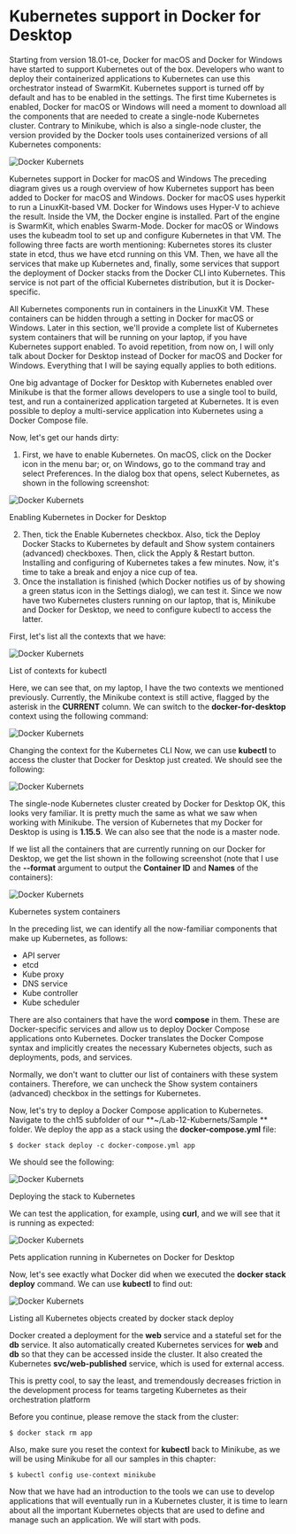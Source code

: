 # Kubernetes support in Docker for Desktop 

Starting from version 18.01-ce, Docker for macOS and Docker for Windows have started to support Kubernetes out of the box. Developers who want to deploy their containerized applications to Kubernetes can use this orchestrator instead of SwarmKit. Kubernetes support is turned off by default and has to be enabled in the settings. The first time Kubernetes is enabled, Docker for macOS or Windows will need a moment to download all the components that are needed to create a single-node Kubernetes cluster. Contrary to Minikube, which is also a single-node cluster, the version provided by the Docker tools uses containerized versions of all Kubernetes components:

![Docker Kubernets](./img/m12-k-DD1.png)

Kubernetes support in Docker for macOS and Windows
The preceding diagram gives us a rough overview of how Kubernetes support has been added to Docker for macOS and Windows. Docker for macOS uses hyperkit to run a LinuxKit-based VM. Docker for Windows uses Hyper-V to achieve the result. Inside the VM, the Docker engine is installed. Part of the engine is SwarmKit, which enables Swarm-Mode. Docker for macOS or Windows uses the kubeadm tool to set up and configure Kubernetes in that VM. The following three facts are worth mentioning: Kubernetes stores its cluster state in etcd, thus we have etcd running on this VM. Then, we have all the services that make up Kubernetes and, finally, some services that support the deployment of Docker stacks from the Docker CLI into Kubernetes. This service is not part of the official Kubernetes distribution, but it is Docker-specific.

All Kubernetes components run in containers in the LinuxKit VM. These containers can be hidden through a setting in Docker for macOS or Windows. Later in this section, we'll provide a complete list of Kubernetes system containers that will be running on your laptop, if you have Kubernetes support enabled. To avoid repetition, from now on, I will only talk about Docker for Desktop instead of Docker for macOS and Docker for Windows. Everything that I will be saying equally applies to both editions.

One big advantage of Docker for Desktop with Kubernetes enabled over Minikube is that the former allows developers to use a single tool to build, test, and run a containerized application targeted at Kubernetes. It is even possible to deploy a multi-service application into Kubernetes using a Docker Compose file.

Now, let's get our hands dirty:

1. First, we have to enable Kubernetes. On macOS, click on the Docker icon in the menu bar; or, on Windows, go to the command tray and select Preferences. In the dialog box that opens, select Kubernetes, as shown in the following screenshot: 

![Docker Kubernets](./img/m12-k-DD2.png)

Enabling Kubernetes in Docker for Desktop

2. Then, tick the Enable Kubernetes checkbox. Also, tick the Deploy Docker Stacks to Kubernetes by default and Show system containers (advanced) checkboxes. Then, click the Apply & Restart button. Installing and configuring of Kubernetes takes a few minutes. Now, it's time to take a break and enjoy a nice cup of tea.
3. Once the installation is finished (which Docker notifies us of by showing a green status icon in the Settings dialog), we can test it. Since we now have two Kubernetes clusters running on our laptop, that is, Minikube and Docker for Desktop, we need to configure kubectl to access the latter.

First, let's list all the contexts that we have:

![Docker Kubernets](./img/m12-k-DD3.png)

List of contexts for kubectl

Here, we can see that, on my laptop, I have the two contexts we mentioned previously. Currently, the Minikube context is still active, flagged by the asterisk in the **CURRENT** column. We can switch to the **docker-for-desktop** context using the following command:

![Docker Kubernets](./img/m12-k-DD4.png)

Changing the context for the Kubernetes CLI
Now, we can use **kubectl** to access the cluster that Docker for Desktop just created. We should see the following:

![Docker Kubernets](./img/m12-k-DD5.png)

The single-node Kubernetes cluster created by Docker for Desktop
OK, this looks very familiar. It is pretty much the same as what we saw when working with Minikube. The version of Kubernetes that my Docker for Desktop is using is **1.15.5**. We can also see that the node is a master node.

If we list all the containers that are currently running on our Docker for Desktop, we get the list shown in the following screenshot (note that I use the **--format** argument to output the **Container ID** and **Names** of the containers):

![Docker Kubernets](./img/m12-k-DD6.png)

Kubernetes system containers

In the preceding list, we can identify all the now-familiar components that make up Kubernetes, as follows:

- API server
- etcd
- Kube proxy
- DNS service
- Kube controller
- Kube scheduler


There are also containers that have the word **compose** in them. These are Docker-specific services and allow us to deploy Docker Compose applications onto Kubernetes. Docker translates the Docker Compose syntax and implicitly creates the necessary Kubernetes objects, such as deployments, pods, and services.

Normally, we don't want to clutter our list of containers with these system containers. Therefore, we can uncheck the Show system containers (advanced) checkbox in the settings for Kubernetes.

Now, let's try to deploy a Docker Compose application to Kubernetes. Navigate to the ch15 subfolder of our **~/Lab-12-Kubernets/Sample ** folder. We deploy the app as a stack using the **docker-compose.yml** file:

```
$ docker stack deploy -c docker-compose.yml app
```
We should see the following:

![Docker Kubernets](./img/m12-k-DD7.png)


Deploying the stack to Kubernetes

We can test the application, for example, using **curl**, and we will see that it is running as expected:

![Docker Kubernets](./img/m12-k-DD8.png)

Pets application running in Kubernetes on Docker for Desktop

Now, let's see exactly what Docker did when we executed the **docker stack deploy** command. We can use **kubectl** to find out:

![Docker Kubernets](./img/m12-k-DD9.png)

Listing all Kubernetes objects created by docker stack deploy


Docker created a deployment for the **web** service and a stateful set for the **db** service. It also automatically created Kubernetes services for **web** and **db** so that they can be accessed inside the cluster. It also created the Kubernetes **svc/web-published** service, which is used for external access.

This is pretty cool, to say the least, and tremendously decreases friction in the development process for teams targeting Kubernetes as their orchestration platform

Before you continue, please remove the stack from the cluster:

```
$ docker stack rm app
```
Also, make sure you reset the context for **kubectl** back to Minikube, as we will be using Minikube for all our samples in this chapter:

```
$ kubectl config use-context minikube
```

Now that we have had an introduction to the tools we can use to develop applications that will eventually run in a Kubernetes cluster, it is time to learn about all the important Kubernetes objects that are used to define and manage such an application. We will start with pods.